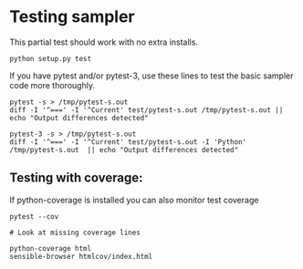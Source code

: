 # Testing sampler

This partial test should work with no extra installs.

    python setup.py test

If you have pytest and/or pytest-3, use these lines to test the basic sampler
code more thoroughly.

    pytest -s > /tmp/pytest-s.out
    diff -I '^===' -I '^Current' test/pytest-s.out /tmp/pytest-s.out || echo "Output differences detected"

    pytest-3 -s > /tmp/pytest-s.out
    diff -I '^===' -I '^Current' test/pytest-s.out -I 'Python' /tmp/pytest-s.out  || echo "Output differences detected"

## Testing with coverage:

If python-coverage is installed you can also monitor test coverage

    pytest --cov

    # Look at missing coverage lines

    python-coverage html
    sensible-browser htmlcov/index.html
